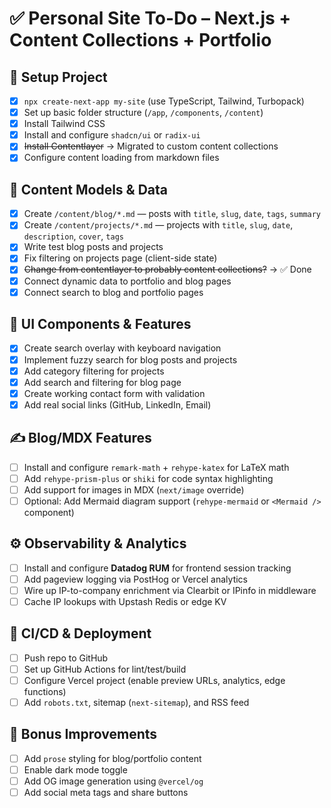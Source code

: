 # ✅ Personal Site To-Do – Next.js + Content Collections + Portfolio

## 🔧 Setup Project

- [x] `npx create-next-app my-site` (use TypeScript, Tailwind, Turbopack)
- [x] Set up basic folder structure (`/app`, `/components`, `/content`)
- [x] Install Tailwind CSS
- [x] Install and configure `shadcn/ui` or `radix-ui`
- [x] ~~Install Contentlayer~~ → Migrated to custom content collections
- [x] Configure content loading from markdown files

## 🧱 Content Models & Data

- [x] Create `/content/blog/*.md` — posts with `title`, `slug`, `date`, `tags`, `summary`
- [x] Create `/content/projects/*.md` — projects with `title`, `slug`, `date`, `description`, `cover`, `tags`
- [x] Write test blog posts and projects
- [x] Fix filtering on projects page (client-side state)
- [x] ~~Change from contentlayer to probably content collections?~~ → ✅ Done
- [x] Connect dynamic data to portfolio and blog pages
- [x] Connect search to blog and portfolio pages

## 🎨 UI Components & Features

- [x] Create search overlay with keyboard navigation
- [x] Implement fuzzy search for blog posts and projects
- [x] Add category filtering for projects
- [x] Add search and filtering for blog page
- [x] Create working contact form with validation
- [x] Add real social links (GitHub, LinkedIn, Email)

## ✍️ Blog/MDX Features

- [ ] Install and configure `remark-math` + `rehype-katex` for LaTeX math
- [ ] Add `rehype-prism-plus` or `shiki` for code syntax highlighting
- [ ] Add support for images in MDX (`next/image` override)
- [ ] Optional: Add Mermaid diagram support (`rehype-mermaid` or `<Mermaid />` component)

## ⚙️ Observability & Analytics

- [ ] Install and configure **Datadog RUM** for frontend session tracking
- [ ] Add pageview logging via PostHog or Vercel analytics
- [ ] Wire up IP-to-company enrichment via Clearbit or IPinfo in middleware
- [ ] Cache IP lookups with Upstash Redis or edge KV

## 🚀 CI/CD & Deployment

- [ ] Push repo to GitHub
- [ ] Set up GitHub Actions for lint/test/build
- [ ] Configure Vercel project (enable preview URLs, analytics, edge functions)
- [ ] Add `robots.txt`, sitemap (`next-sitemap`), and RSS feed

## 🧪 Bonus Improvements

- [ ] Add `prose` styling for blog/portfolio content
- [ ] Enable dark mode toggle
- [ ] Add OG image generation using `@vercel/og`
- [ ] Add social meta tags and share buttons
